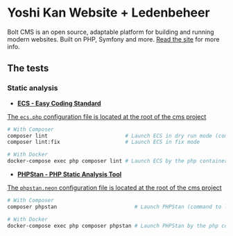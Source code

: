 Yoshi Kan Website + Ledenbeheer
================================

Bolt CMS is an open source, adaptable platform for building and running modern websites. Built on PHP, Symfony and more. [Read the site](https://boltcms.io) for more info. 

## The tests

### Static analysis
- [**ECS - Easy Coding Standard**](https://github.com/symplify/easy-coding-standard)

[The `ecs.php` configuration file is located at the root of the cms project](./ecs.php)

```bash
# With Composer
composer lint                         # Launch ECS in dry run mode (command to launch in a Continuous Integration)
composer lint:fix                     # Launch ECS in fix mode

# With Docker
docker-compose exec php composer lint # Launch ECS by the php container
```

- [**PHPStan - PHP Static Analysis Tool**](https://github.com/phpstan/phpstan)

[The `phpstan.neon` configuration file is located at the root of the cms project](./phpstan.neon)

```bash
# With Composer
composer phpstan                         # Launch PHPStan (command to launch in a Continuous Integration)

# With Docker
docker-compose exec php composer phpstan # Launch PHPStan by the php container
```
